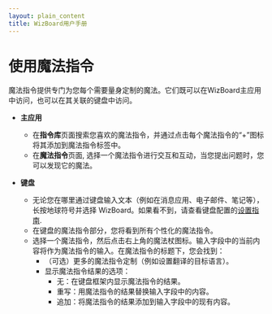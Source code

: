 ```yaml
---
layout: plain_content
title: WizBoard用户手册
---
```

# 使用魔法指令

魔法指令提供专门为您每个需要量身定制的魔法。它们既可以在WizBoard主应用中访问，也可以在其关联的键盘中访问。
* **主应用**
    * 在**指令库**页面搜索您喜欢的魔法指令，并通过点击每个魔法指令的“+”图标将其添加到魔法指令标签中。
    * 在**魔法指令**页面, 选择一个魔法指令进行交互和互动，当您提出问题时，您可以发现它的魔法。

* **键盘**
    * 无论您在哪里通过键盘输入文本（例如在消息应用、电子邮件、笔记等），长按地球符号并选择 WizBoard。如果看不到，请查看键盘配置的[设置指南](setup_keyboard).
    * 在键盘的魔法指令部分，您将看到所有个性化的魔法指令。
    * 选择一个魔法指令，然后点击右上角的魔法杖图标。输入字段中的当前内容将作为魔法指令的输入。在魔法指令的标题下，您会找到：
        * （可选）更多的魔法指令定制（例如设置翻译的目标语言）。
        * 显示魔法指令结果的选项：
            * 无：在键盘框架内显示魔法指令的结果。
            * 重写：用魔法指令的结果替换输入字段中的内容。
            * 追加：将魔法指令的结果添加到输入字段中的现有内容。
